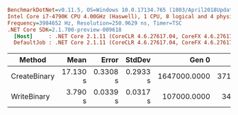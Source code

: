 ``` ini

BenchmarkDotNet=v0.11.5, OS=Windows 10.0.17134.765 (1803/April2018Update/Redstone4)
Intel Core i7-4790K CPU 4.00GHz (Haswell), 1 CPU, 8 logical and 4 physical cores
Frequency=3984652 Hz, Resolution=250.9629 ns, Timer=TSC
.NET Core SDK=2.1.700-preview-009618
  [Host]     : .NET Core 2.1.11 (CoreCLR 4.6.27617.04, CoreFX 4.6.27617.02), 64bit RyuJIT
  DefaultJob : .NET Core 2.1.11 (CoreCLR 4.6.27617.04, CoreFX 4.6.27617.02), 64bit RyuJIT


```
|       Method |     Mean |    Error |   StdDev |        Gen 0 |       Gen 1 |     Gen 2 | Allocated |
|------------- |---------:|---------:|---------:|-------------:|------------:|----------:|----------:|
| CreateBinary | 17.130 s | 0.3308 s | 0.2933 s | 1647000.0000 | 371000.0000 | 1000.0000 | 264.93 MB |
|  WriteBinary |  3.790 s | 0.0339 s | 0.0317 s |  107000.0000 |  34000.0000 |         - | 623.18 MB |
